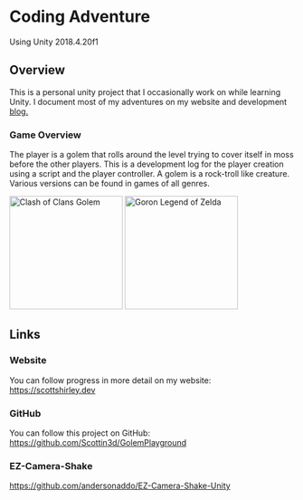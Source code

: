 # Coding Adventure

Using Unity 2018.4.20f1

## Overview  
This is a personal unity project that I occasionally work on while learning Unity.  I document most of my adventures on my website and development [blog.](https://scottshirley.dev)  

### Game Overview
The player is a golem that rolls around the level trying to cover itself in moss before the other players.  This is a development log for the player creation using a script and
the player controller.  A golem is a rock-troll like creature.  Various versions can be found in games of all genres.

<img src="https://vignette.wikia.nocookie.net/clashofclans/images/c/c2/Golem_info.png/revision/latest/scale-to-width-down/340?cb=20170927231256" alt="Clash of Clans Golem" width="200"/>
<img src="https://www.gamehiker.com/wiki/images/thumb/f/f1/Goron.jpg/200px-Goron.jpg" alt="Goron Legend of Zelda" width="200"/>

## Links
### Website
You can follow progress in more detail on my website: https://scottshirley.dev  
### GitHub
You can follow this project on GitHub: https://github.com/Scottin3d/GolemPlayground  

### EZ-Camera-Shake
https://github.com/andersonaddo/EZ-Camera-Shake-Unity  
